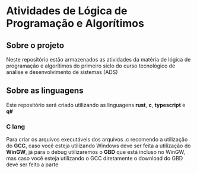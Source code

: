 # Atividades de Lógica de Programação e Algorítimos

## Sobre o projeto

Neste repositório estão armazenados as atividades da matéria de lógica de programação e algorítimos do primeiro siclo do curso tecnológico de análise e desenvolvimento de sistemas (ADS)

## Sobre as linguagens

Este repositório será criado utilizando as linguagens **rust**, **c**, **typescript** e **q#**

### C lang

Para criar os arquivos executáveis dos arquivos .c recomendo a utilização do **GCC**, caso você esteja utilizando Windows deve ser feita a utilização do **WinGW**, já para o debug utilizaremos o **GBD** que está incluso no WinGW, mas caso você esteja utilizando o GCC diretamente o download do GBD deve ser feito a parte
